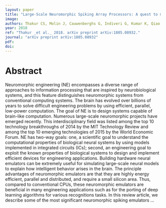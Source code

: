 ```yaml
---
layout: paper
title: "Large-Scale Neuromorphic Spiking Array Processors: A quest to mimic the brain"
image:
authors: Thakur CS, Molin J, Cauwenberghs G, Indiveri G, Kumar K, Qiao N, Schemmel J, Wang R, Chicca E, Hasler JO, Seo J, Yu S, Cao Y, Schaik Av, and Etienne-Cummings R.
year: 2018
ref: "Thakur _et al._ 2018. arXiv preprint arXiv:1805.08932."
journal: "arXiv preprint arXiv:1805.08932"
pdf:
doi:
---
```


# Abstract
Neuromorphic engineering (NE) encompasses a diverse range of approaches to information processing that are inspired by neurobiological systems, and this feature distinguishes neuromorphic systems from conventional computing systems. The brain has evolved over billions of years to solve difficult engineering problems by using efficient, parallel, low-power computation. The goal of NE is to design systems capable of brain-like computation. Numerous large-scale neuromorphic projects have emerged recently. This interdisciplinary field was listed among the top 10 technology breakthroughs of 2014 by the MIT Technology Review and among the top 10 emerging technologies of 2015 by the World Economic Forum. NE has two-way goals: one, a scientific goal to understand the computational properties of biological neural systems by using models implemented in integrated circuits (ICs); second, an engineering goal to exploit the known properties of biological systems to design and implement efficient devices for engineering applications. Building hardware neural emulators can be extremely useful for simulating large-scale neural models to explain how intelligent behavior arises in the brain. The principle advantages of neuromorphic emulators are that they are highly energy efficient, parallel and distributed, and require a small silicon area. Thus, compared to conventional CPUs, these neuromorphic emulators are beneficial in many engineering applications such as for the porting of deep learning algorithms for various recognitions tasks. In this review article, we describe some of the most significant neuromorphic spiking emulators …
